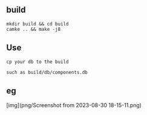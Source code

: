 ## build
```
mkdir build && cd build
camke .. && make -j8
```

## Use
```
cp your db to the build

such as build/db/components.db

```

## eg
[img](png/Screenshot from 2023-08-30 18-15-11.png)
